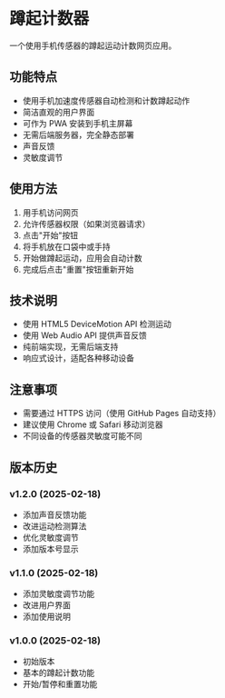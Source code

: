 # 蹲起计数器

一个使用手机传感器的蹲起运动计数网页应用。

## 功能特点

- 使用手机加速度传感器自动检测和计数蹲起动作
- 简洁直观的用户界面
- 可作为 PWA 安装到手机主屏幕
- 无需后端服务器，完全静态部署
- 声音反馈
- 灵敏度调节

## 使用方法

1. 用手机访问网页
2. 允许传感器权限（如果浏览器请求）
3. 点击"开始"按钮
4. 将手机放在口袋中或手持
5. 开始做蹲起运动，应用会自动计数
6. 完成后点击"重置"按钮重新开始

## 技术说明

- 使用 HTML5 DeviceMotion API 检测运动
- 使用 Web Audio API 提供声音反馈
- 纯前端实现，无需后端支持
- 响应式设计，适配各种移动设备

## 注意事项

- 需要通过 HTTPS 访问（使用 GitHub Pages 自动支持）
- 建议使用 Chrome 或 Safari 移动浏览器
- 不同设备的传感器灵敏度可能不同

## 版本历史

### v1.2.0 (2025-02-18)
- 添加声音反馈功能
- 改进运动检测算法
- 优化灵敏度调节
- 添加版本号显示

### v1.1.0 (2025-02-18)
- 添加灵敏度调节功能
- 改进用户界面
- 添加使用说明

### v1.0.0 (2025-02-18)
- 初始版本
- 基本的蹲起计数功能
- 开始/暂停和重置功能

